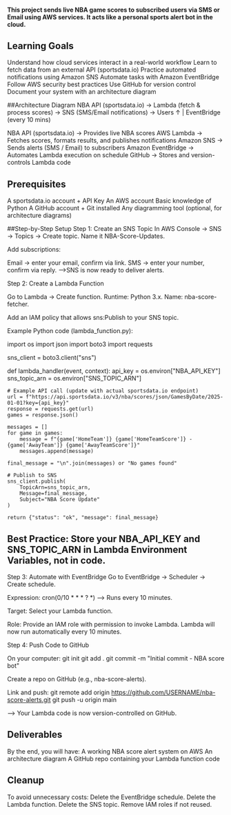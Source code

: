 ####  This project sends live NBA game scores to subscribed users via SMS or Email using AWS services. It acts like a personal sports alert bot in the cloud. ####

## Learning Goals
Understand how cloud services interact in a real-world workflow
Learn to fetch data from an external API (sportsdata.io)
Practice automated notifications using Amazon SNS
Automate tasks with Amazon EventBridge
Follow AWS security best practices
Use GitHub for version control
Document your system with an architecture diagram

 ##Architecture Diagram
NBA API (sportsdata.io) -> Lambda (fetch & process scores) -> SNS (SMS/Email notifications) -> Users
                                ↑
                                |
                        EventBridge (every 10 mins)


NBA API (sportsdata.io) -> Provides live NBA scores
AWS Lambda -> Fetches scores, formats results, and publishes notifications
Amazon SNS -> Sends alerts (SMS / Email) to subscribers
Amazon EventBridge -> Automates Lambda execution on schedule
GitHub -> Stores and version-controls Lambda code


## Prerequisites

A sportsdata.io account + API Key
An AWS account
Basic knowledge of Python
A GitHub account + Git installed
Any diagramming tool (optional, for architecture diagrams)

 ##Step-by-Step Setup
Step 1: Create an SNS Topic
In AWS Console -> SNS -> Topics -> Create topic.
Name it NBA-Score-Updates.

Add subscriptions:

Email -> enter your email, confirm via link.
SMS -> enter your number, confirm via reply.
-->SNS is now ready to deliver alerts.

Step 2: Create a Lambda Function

Go to Lambda → Create function.
Runtime: Python 3.x.
Name: nba-score-fetcher.

Add an IAM policy that allows sns:Publish to your SNS topic.

Example Python code (lambda_function.py):

import os
import json
import boto3
import requests

sns_client = boto3.client("sns")

def lambda_handler(event, context):
    api_key = os.environ["NBA_API_KEY"]
    sns_topic_arn = os.environ["SNS_TOPIC_ARN"]
    
    # Example API call (update with actual sportsdata.io endpoint)
    url = f"https://api.sportsdata.io/v3/nba/scores/json/GamesByDate/2025-01-01?key={api_key}"
    response = requests.get(url)
    games = response.json()
    
    messages = []
    for game in games:
        message = f"{game['HomeTeam']} {game['HomeTeamScore']} - {game['AwayTeam']} {game['AwayTeamScore']}"
        messages.append(message)
    
    final_message = "\n".join(messages) or "No games found"
    
    # Publish to SNS
    sns_client.publish(
        TopicArn=sns_topic_arn,
        Message=final_message,
        Subject="NBA Score Update"
    )
    
    return {"status": "ok", "message": final_message}



## Best Practice: Store your NBA_API_KEY and SNS_TOPIC_ARN in Lambda Environment Variables, not in code.

Step 3: Automate with EventBridge
Go to EventBridge → Scheduler → Create schedule.

Expression:
cron(0/10 * * * ? *)
--> Runs every 10 minutes.

Target: Select your Lambda function.

Role: Provide an IAM role with permission to invoke Lambda.
 Lambda will now run automatically every 10 minutes.

Step 4: Push Code to GitHub

On your computer:
git init
git add .
git commit -m "Initial commit - NBA score bot"

Create a repo on GitHub (e.g., nba-score-alerts).

Link and push:
git remote add origin https://github.com/USERNAME/nba-score-alerts.git
git push -u origin main


--> Your Lambda code is now version-controlled on GitHub.

## Deliverables

By the end, you will have:
A working NBA score alert system on AWS
An architecture diagram
A GitHub repo containing your Lambda function code

## Cleanup

To avoid unnecessary costs:
Delete the EventBridge schedule.
Delete the Lambda function.
Delete the SNS topic.
Remove IAM roles if not reused.
